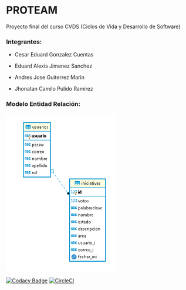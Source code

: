 # PROTEAM
Proyecto final del curso CVDS (Ciclos de Vida y Desarrollo de Software)
### Integrantes:

* Cesar Eduard Gonzalez Cuentas

* Eduard Alexis Jimenez Sanchez

* Andres Jose Guiterrez Marin

* Jhonatan Camilo Pulido Ramirez

### Modelo Entidad Relación:
<img src = "ModeloERActualizado.png" />

[![Codacy Badge](https://api.codacy.com/project/badge/Grade/baf8244e49784d8799ab8bccba65d7b5)](https://www.codacy.com/gh/2020-1-PROYCVDS-PROTEAM/PROTEAM?utm_source=github.com&amp;utm_medium=referral&amp;utm_content=2020-1-PROYCVDS-PROTEAM/PROTEAM&amp;utm_campaign=Badge_Grade)
[![CircleCI](https://circleci.com/gh/2020-1-PROYCVDS-PROTEAM/PROTEAM.svg?style=svg)](https://circleci.com/gh/2020-1-PROYCVDS-PROTEAM/PROTEAM)

